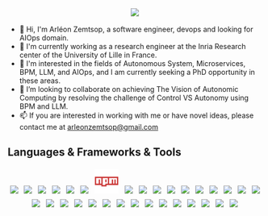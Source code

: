<link rel="stylesheet" type='text/css' href="https://cdn.jsdelivr.net/gh/devicons/devicon@latest/devicon.min.css" />
          
<div align="center">
    <img src="https://readme-typing-svg.demolab.com?font=Permanent+Marker&size=48&duration=4000&pause=1000&center=true&vCenter=true&random=true&width=500&height=90&lines=Hi+There!%F0%9F%91%8B;I'm+Arleon+Zemtsop!;AKA+Cerberus 🐺🐺🐺")
"/>
</div>

- 👋 Hi, I'm Arléon Zemtsop, a software engineer, devops and looking for AIOps domain. </br>
- 👀 I'm currently working as a research engineer at the Inria Research center of the University of Lille in France. </br>
- 🌱 I'm interested in the fields of Autonomous System, Microservices, BPM, LLM, and AIOps, and I am currently seeking a PhD opportunity in these areas. </br>
- 💞️ I’m looking to collaborate on achieving The Vision of Autonomic Computing by resolving the challenge of Control VS Autonomy using BPM and LLM. </br>
- 📫 If you are interested in working with me or have novel ideas, please contact me at arleonzemtsop@gmail.com </br>

## Languages & Frameworks & Tools

<p align="center">
          <img height="48" src="https://cdn.jsdelivr.net/gh/devicons/devicon@latest/icons/java/java-original.svg" style="margin: 4px">
    <img height="48" src="https://cdn.jsdelivr.net/gh/devicons/devicon@latest/icons/python/python-original.svg" style="margin: 4px">
<img height="48" src="https://cdn.jsdelivr.net/gh/devicons/devicon@latest/icons/javascript/javascript-plain.svg" style="margin: 4px">
<img height="48" src="https://cdn.jsdelivr.net/gh/devicons/devicon@latest/icons/html5/html5-plain.svg" style="margin: 4px">
          <img height="48" src="https://cdn.jsdelivr.net/gh/devicons/devicon@latest/icons/css3/css3-plain.svg" style="margin: 4px">
          <img height="48" src="https://cdn.jsdelivr.net/gh/devicons/devicon@latest/icons/mongodb/mongodb-plain.svg" style="margin: 4px">
<img height="48" src="https://github.com/devicons/devicon/blob/v2.16.0/icons/npm/npm-original-wordmark.svg" style="margin: 4px">
<img height="48" src="https://cdn.jsdelivr.net/gh/devicons/devicon@latest/icons/nodejs/nodejs-plain.svg" style="margin: 4px">
          <img height="48" src="https://cdn.jsdelivr.net/gh/devicons/devicon@latest/icons/nginx/nginx-original.svg" style="margin: 4px">
    <img height="48" src="https://cdn.jsdelivr.net/gh/devicons/devicon@latest/icons/bash/bash-original.svg" style="margin: 4px">
    <img height="48" src="https://cdn.jsdelivr.net/gh/devicons/devicon@latest/icons/linux/linux-original.svg" style="margin: 4px">
    <img height="48" src="https://cdn.jsdelivr.net/gh/devicons/devicon@latest/icons/archlinux/archlinux-original.svg" style="margin: 4px">
    <img height="48" src="https://cdn.jsdelivr.net/gh/devicons/devicon@latest/icons/ubuntu/ubuntu-original.svg" style="margin: 4px">
    <img height="48" src="https://cdn.jsdelivr.net/gh/devicons/devicon@latest/icons/vscode/vscode-original.svg" style="margin: 4px">
    <img height="48" src="https://cdn.jsdelivr.net/gh/devicons/devicon@latest/icons/intellij/intellij-original.svg" style="margin: 4px">
    <img height="48" src="https://cdn.jsdelivr.net/gh/devicons/devicon@latest/icons/jupyter/jupyter-original.svg" style="margin: 4px">
    <img height="48" src="https://cdn.jsdelivr.net/gh/devicons/devicon@latest/icons/anaconda/anaconda-original.svg"  style="margin: 4px">
    <img height="48" src="https://cdn.jsdelivr.net/gh/devicons/devicon@latest/icons/azure/azure-original.svg" style="margin: 4px">
    <img height="48" src="https://cdn.jsdelivr.net/gh/devicons/devicon@latest/icons/docker/docker-original.svg" style="margin: 4px">
    <img height="48" src="https://cdn.jsdelivr.net/gh/devicons/devicon@latest/icons/git/git-original.svg" style="margin: 4px">
    <img height="48" src="https://cdn.jsdelivr.net/gh/devicons/devicon@latest/icons/github/github-original.svg" style="margin: 4px">
    <img height="48" src="https://cdn.jsdelivr.net/gh/devicons/devicon@latest/icons/grafana/grafana-original.svg" style="margin: 4px">
    <img height="48" src="https://cdn.jsdelivr.net/gh/devicons/devicon@latest/icons/kubernetes/kubernetes-original.svg" style="margin: 4px">
    <img height="48" src="https://cdn.jsdelivr.net/gh/devicons/devicon@latest/icons/markdown/markdown-original.svg" style="margin: 4px">
    <img height="48" src="https://cdn.jsdelivr.net/gh/devicons/devicon@latest/icons/mysql/mysql-original.svg" style="margin: 4px">
    <img height="48" src="https://cdn.jsdelivr.net/gh/devicons/devicon@latest/icons/prometheus/prometheus-original.svg" style="margin: 4px">
    <img height="48" src="https://cdn.jsdelivr.net/gh/devicons/devicon@latest/icons/pypi/pypi-original.svg" style="margin: 4px">
    <img height="48" src="https://cdn.jsdelivr.net/gh/devicons/devicon@latest/icons/rabbitmq/rabbitmq-original.svg" style="margin: 4px">
    <img height="48" src="https://cdn.jsdelivr.net/gh/devicons/devicon@latest/icons/stackoverflow/stackoverflow-original.svg" style="margin: 4px">
    <img height="48" src="https://cdn.jsdelivr.net/gh/devicons/devicon@latest/icons/streamlit/streamlit-original.svg" style="margin: 4px">
    <img height="48" src="https://cdn.jsdelivr.net/gh/devicons/devicon@latest/icons/kaggle/kaggle-original.svg" style="margin: 4px">
    <img height="48" src="https://cdn.jsdelivr.net/gh/devicons/devicon@latest/icons/cucumber/cucumber-plain.svg" style="margin: 4px">
</p>
